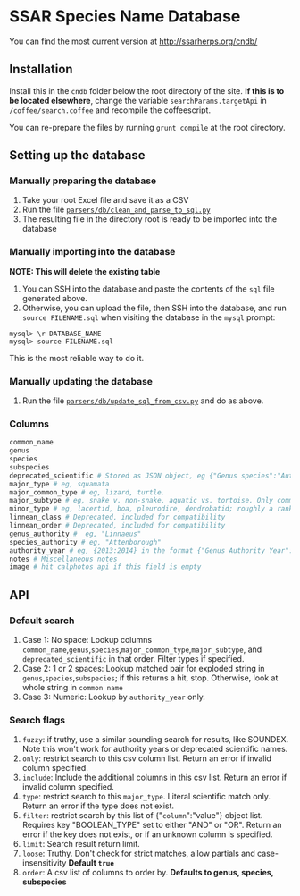 SSAR Species Name Database
======================

You can find the most current version at http://ssarherps.org/cndb/

## Installation

Install this in the `cndb` folder below the root directory of the site. **If this is to be located elsewhere**, change the variable `searchParams.targetApi` in `/coffee/search.coffee` and recompile the coffeescript.

You can re-prepare the files by running `grunt compile` at the root directory.

## Setting up the database

### Manually preparing the database

1. Take your root Excel file and save it as a CSV
2. Run the file [`parsers/db/clean_and_parse_to_sql.py`](https://github.com/tigerhawkvok/SSAR-species-database/blob/master/parsers/db/clean_and_parse_to_sql.py)
3. The resulting file in the directory root is ready to be imported into the database

### Manually importing into the database

**NOTE: This will delete the existing table**

1. You can SSH into the database and paste the contents of the `sql` file generated above.
2. Otherwise, you can upload the file, then SSH into the database, and run `source FILENAME.sql` when visiting the database in the `mysql` prompt:
  
  ```
  mysql> \r DATABASE_NAME
  mysql> source FILENAME.sql
  ```

  This is the most reliable way to do it.

### Manually updating the database

1. Run the file [`parsers/db/update_sql_from_csv.py`](https://github.com/tigerhawkvok/SSAR-species-database/blob/master/parsers/db/update_sql_from_csv.py) and do as above.

### Columns

```php
common_name
genus
species
subspecies
deprecated_scientific # Stored as JSON object, eg {"Genus species":"Authority:Year"}
major_type # eg, squamata
major_common_type # eg, lizard, turtle.
major_subtype # eg, snake v. non-snake, aquatic vs. tortoise. Only common, public use -- match "expectation"
minor_type # eg, lacertid, boa, pleurodire, dendrobatid; roughly a ranked "family", scientific only
linnean_class # Deprecated, included for compatibility
linnean_order # Deprecated, included for compatibility
genus_authority #  eg, "Linnaeus"
species_authority # eg, "Attenborough"
authority_year # eg, {2013:2014} in the format {"Genus Authority Year":"Species Authority Year"}
notes # Miscellaneous notes
image # hit calphotos api if this field is empty
```

## API

### Default search

1. Case 1: No space:
  Lookup columns `common_name`,`genus`,`species`,`major_common_type`,`major_subtype`, and `deprecated_scientific` in that order. Filter types if specified.
2. Case 2: 1 or 2 spaces:
  Lookup matched pair for exploded string in `genus`,`species`,`subspecies`; if this returns a hit, stop. Otherwise, look at whole string in `common name`
3. Case 3: Numeric:
  Lookup by `authority_year` only.

### Search flags

1. `fuzzy`: if truthy, use a similar sounding search for results, like SOUNDEX. Note this won't work for authority years or deprecated scientific names.
2. `only`: restrict search to this csv column list. Return an error if invalid column specified.
3. `include`: Include the additional columns in this csv list. Return an error if invalid column specified.
4. `type`: restrict search to this `major_type`. Literal scientific match only. Return an error if the type does not exist.
5. `filter`: restrict search by this list of {"`column`":"value"} object list. Requires key "BOOLEAN_TYPE" set to either "AND" or "OR". Return an error if the key does not exist, or if an unknown column is specified.
6. `limit`: Search result return limit.
7. `loose`: Truthy. Don't check for strict matches, allow partials and case-insensitivity **Default `true`**
8. `order`: A csv list of columns to order by. **Defaults to genus, species, subspecies**
